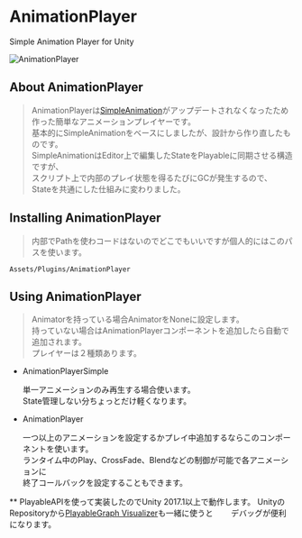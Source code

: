 # AnimationPlayer
Simple Animation Player for Unity

![AnimationPlayer](https://docs.google.com/uc?id=1l45FF-6tX077jELec0Yz1RluG1u0PgxI)

## About AnimationPlayer

> AnimationPlayerは[SimpleAnimation](https://github.com/Unity-Technologies/SimpleAnimation)がアップデートされなくなったため  
作った簡単なアニメーションプレイヤーです。  
基本的にSimpleAnimationをベースにしましたが、設計から作り直したものです。  
SimpleAnimationはEditor上で編集したStateをPlayableに同期させる構造ですが、  
スクリプト上で内部のプレイ状態を得るたびにGCが発生するので、  
Stateを共通にした仕組みに変わりました。

## Installing AnimationPlayer

> 内部でPathを使わコードはないのでどこでもいいですが個人的にはこのパスを使います。

    Assets/Plugins/AnimationPlayer

## Using AnimationPlayer

> Animatorを持っている場合AnimatorをNoneに設定します。  
持っていない場合はAnimationPlayerコンポーネントを追加したら自動で追加されます。  
プレイヤーは２種類あります。

* AnimationPlayerSimple

    単一アニメーションのみ再生する場合使います。  
State管理しない分ちょっとだけ軽くなります。

* AnimationPlayer

    一つ以上のアニメーションを設定するかプレイ中追加するならこのコンポーネントを使います。  
ランタイム中のPlay、CrossFade、Blendなどの制御が可能で各アニメーションに  
終了コールバックを設定することもできます。


** PlayableAPIを使って実装したのでUnity 2017.1以上で動作します。
UnityのRepositoryから[PlayableGraph Visualizer](https://github.com/Unity-Technologies/graph-visualizer)も一緒に使うと　　
デバッグが便利になります。

